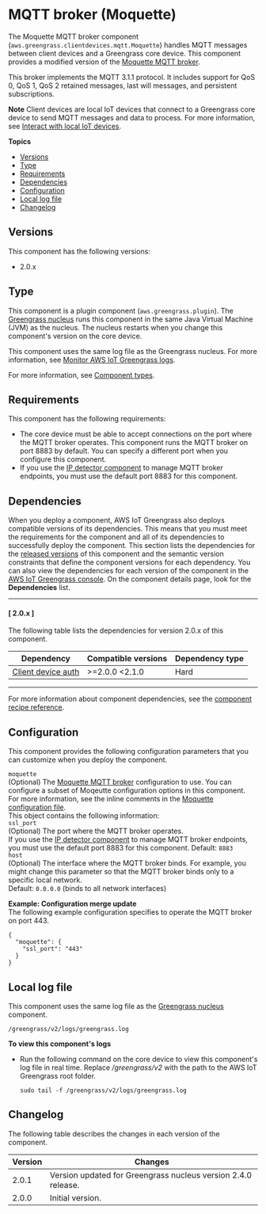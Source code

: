 # MQTT broker \(Moquette\)<a name="mqtt-broker-moquette-component"></a>

The Moquette MQTT broker component \(`aws.greengrass.clientdevices.mqtt.Moquette`\) handles MQTT messages between client devices and a Greengrass core device\. This component provides a modified version of the [Moquette MQTT broker](https://github.com/moquette-io/moquette)\.

This broker implements the MQTT 3\.1\.1 protocol\. It includes support for QoS 0, QoS 1, QoS 2 retained messages, last will messages, and persistent subscriptions\.

**Note**  <a name="client-device-component-context"></a>
Client devices are local IoT devices that connect to a Greengrass core device to send MQTT messages and data to process\. For more information, see [Interact with local IoT devices](interact-with-local-iot-devices.md)\.

**Topics**
+ [Versions](#mqtt-broker-moquette-component-versions)
+ [Type](#mqtt-broker-moquette-component-type)
+ [Requirements](#mqtt-broker-moquette-component-requirements)
+ [Dependencies](#mqtt-broker-moquette-component-dependencies)
+ [Configuration](#mqtt-broker-moquette-component-configuration)
+ [Local log file](#mqtt-broker-moquette-component-log-file)
+ [Changelog](#mqtt-broker-moquette-component-changelog)

## Versions<a name="mqtt-broker-moquette-component-versions"></a>

This component has the following versions:
+ 2\.0\.x

## Type<a name="mqtt-broker-moquette-component-type"></a>

<a name="public-component-type-plugin-para1"></a>This component is a plugin component \(`aws.greengrass.plugin`\)\. The [Greengrass nucleus](greengrass-nucleus-component.md) runs this component in the same Java Virtual Machine \(JVM\) as the nucleus\. The nucleus restarts when you change this component's version on the core device\.

<a name="public-component-type-plugin-para2"></a>This component uses the same log file as the Greengrass nucleus\. For more information, see [Monitor AWS IoT Greengrass logs](monitor-logs.md)\.

<a name="public-component-type-more-information"></a>For more information, see [Component types](develop-greengrass-components.md#component-types)\.

## Requirements<a name="mqtt-broker-moquette-component-requirements"></a>

This component has the following requirements:
+ The core device must be able to accept connections on the port where the MQTT broker operates\. This component runs the MQTT broker on port 8883 by default\. You can specify a different port when you configure this component\.
+ <a name="ip-detector-mqtt-broker-port-requirement"></a>If you use the [IP detector component](ip-detector-component.md) to manage MQTT broker endpoints, you must use the default port 8883 for this component\.

## Dependencies<a name="mqtt-broker-moquette-component-dependencies"></a>

When you deploy a component, AWS IoT Greengrass also deploys compatible versions of its dependencies\. This means that you must meet the requirements for the component and all of its dependencies to successfully deploy the component\. This section lists the dependencies for the [released versions](#mqtt-broker-moquette-component-changelog) of this component and the semantic version constraints that define the component versions for each dependency\. You can also view the dependencies for each version of the component in the [AWS IoT Greengrass console](https://console.aws.amazon.com/greengrass)\. On the component details page, look for the **Dependencies** list\.

------
#### [ 2\.0\.x ]

The following table lists the dependencies for version 2\.0\.x of this component\.


| Dependency | Compatible versions | Dependency type | 
| --- | --- | --- | 
| [Client device auth](client-device-auth-component.md) | >=2\.0\.0 <2\.1\.0 | Hard | 

------

For more information about component dependencies, see the [component recipe reference](component-recipe-reference.md#recipe-reference-component-dependencies)\.

## Configuration<a name="mqtt-broker-moquette-component-configuration"></a>

This component provides the following configuration parameters that you can customize when you deploy the component\.

`moquette`  
\(Optional\) The [Moquette MQTT broker](https://github.com/moquette-io/moquette) configuration to use\. You can configure a subset of Moqeutte configuration options in this component\. For more information, see the inline comments in the [Moquette configuration file](https://github.com/moquette-io/moquette/blob/master/distribution/src/main/resources/moquette.conf)\.  
This object contains the following information:    
`ssl_port`  
\(Optional\) The port where the MQTT broker operates\.  
<a name="ip-detector-mqtt-broker-port-requirement"></a>If you use the [IP detector component](ip-detector-component.md) to manage MQTT broker endpoints, you must use the default port 8883 for this component\.
Default: `8883`  
`host`  
\(Optional\) The interface where the MQTT broker binds\. For example, you might change this parameter so that the MQTT broker binds only to a specific local network\.  
Default: `0.0.0.0` \(binds to all network interfaces\)

**Example: Configuration merge update**  
The following example configuration specifies to operate the MQTT broker on port 443\.  

```
{
  "moquette": {
    "ssl_port": "443"
  }
}
```

## Local log file<a name="mqtt-broker-moquette-component-log-file"></a>

This component uses the same log file as the [Greengrass nucleus](greengrass-nucleus-component.md) component\.

```
/greengrass/v2/logs/greengrass.log
```

**To view this component's logs**
+ Run the following command on the core device to view this component's log file in real time\. Replace */greengrass/v2* with the path to the AWS IoT Greengrass root folder\.

  ```
  sudo tail -f /greengrass/v2/logs/greengrass.log
  ```

## Changelog<a name="mqtt-broker-moquette-component-changelog"></a>

The following table describes the changes in each version of the component\.


|  **Version**  |  **Changes**  | 
| --- | --- | 
|  2\.0\.1  |  Version updated for Greengrass nucleus version 2\.4\.0 release\.  | 
|  2\.0\.0  |  Initial version\.  | 